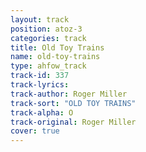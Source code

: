 ```yaml
---
layout: track
position: atoz-3
categories: track
title: Old Toy Trains
name: old-toy-trains
type: ahfow_track
track-id: 337
track-lyrics: 
track-author: Roger Miller
track-sort: "OLD TOY TRAINS"
track-alpha: O
track-original: Roger Miller
cover: true
---
```

